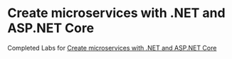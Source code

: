 # Create microservices with .NET and ASP.NET Core

Completed Labs for [Create microservices with .NET and ASP.NET Core](https://docs.microsoft.com/en-us/learn/paths/create-microservices-with-dotnet/)